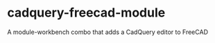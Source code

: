 cadquery-freecad-module
=======================

A module-workbench combo that adds a CadQuery editor to FreeCAD
